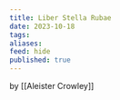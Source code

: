 ```yaml
---
title: Liber Stella Rubae
date: 2023-10-18
tags: 
aliases: 
feed: hide
published: true
---
```


by [[Aleister Crowley]] 
